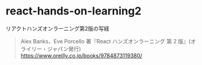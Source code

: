 # react-hands-on-learning2
リアクトハンズオンラーニング第2版の写経

> Alex Banks、Eve Porcello 著『React ハンズオンラーニング 第 2 版』(オライリー・ジャパン発行)
https://www.oreilly.co.jp/books/9784873119380/